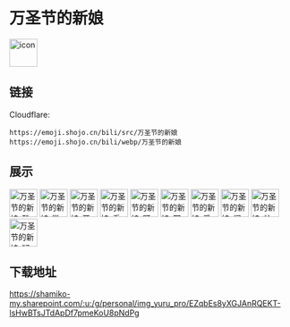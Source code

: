 # 万圣节的新娘
<img src="https://emoji.shojo.cn/bili/src/万圣节的新娘/icon.png" width="50" height="50" alt="icon">

## 链接
Cloudflare:
```
https://emoji.shojo.cn/bili/src/万圣节的新娘
https://emoji.shojo.cn/bili/webp/万圣节的新娘
```
## 展示
<img src="https://emoji.shojo.cn/bili/src/万圣节的新娘/万圣节的新娘-酷.png" width="50" height="50" alt="万圣节的新娘-酷">
<img src="https://emoji.shojo.cn/bili/src/万圣节的新娘/万圣节的新娘-微笑.png" width="50" height="50" alt="万圣节的新娘-微笑">
<img src="https://emoji.shojo.cn/bili/src/万圣节的新娘/万圣节的新娘-开心.png" width="50" height="50" alt="万圣节的新娘-开心">
<img src="https://emoji.shojo.cn/bili/src/万圣节的新娘/万圣节的新娘-看.png" width="50" height="50" alt="万圣节的新娘-看">
<img src="https://emoji.shojo.cn/bili/src/万圣节的新娘/万圣节的新娘-盯.png" width="50" height="50" alt="万圣节的新娘-盯">
<img src="https://emoji.shojo.cn/bili/src/万圣节的新娘/万圣节的新娘-邪魅一笑.png" width="50" height="50" alt="万圣节的新娘-邪魅一笑">
<img src="https://emoji.shojo.cn/bili/src/万圣节的新娘/万圣节的新娘-爱的凝视.png" width="50" height="50" alt="万圣节的新娘-爱的凝视">
<img src="https://emoji.shojo.cn/bili/src/万圣节的新娘/万圣节的新娘-闪亮登场.png" width="50" height="50" alt="万圣节的新娘-闪亮登场">
<img src="https://emoji.shojo.cn/bili/src/万圣节的新娘/万圣节的新娘-帅气.png" width="50" height="50" alt="万圣节的新娘-帅气">
<img src="https://emoji.shojo.cn/bili/src/万圣节的新娘/万圣节的新娘-疑惑.png" width="50" height="50" alt="万圣节的新娘-疑惑">

## 下载地址

https://shamiko-my.sharepoint.com/:u:/g/personal/img_yuru_pro/EZqbEs8yXGJAnRQEKT-lsHwBTsJTdApDf7pmeKoU8pNdPg